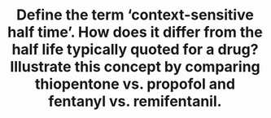 ---
title: "Define the term ‘context-sensitive half time’. How does it differ from the half life typically quoted for a drug? Illustrate this concept by comparing thiopentone vs. propofol and fentanyl vs. remifentanil."
entityType: SAQ
exam: PEX
college: ANZCA
year: 2005
sitting: B
question: 4
passRate: 73
EC_expectedDomains:
- "The main points expected for a pass included: Context sensitive half time (CST1/2); the time for plasma concentration to decrease by 50% after termination of an infusion. The “context” is infusion duration. Determinants of CST1/2 including clearance, distribution to and from peripheral compartments and duration of infusion. Elimination half life (T1/2); the time for plasma concentration or total drug amount in body to decrease by 50% during the elimination phase. The principal determinant of T1/2 is clearance. T1/2 is typically described after a bolus dose. (Plasma concentration or total drug amount were both accepted as they are used interchangeably in many of the prescribed texts). An outline of the different CST½ for thiopentone, propofol, fentanyl and remifentanil"
EC_extraCredit:
- "Better answers included: A demonstrated understanding of the concepts with explanations for the differences between the drugs and different infusion durations. Accurate diagrams demonstrating CST1/2 for the four drugs including correctly labelled axes. An explanation of T1/2 with reference to the equation T1/2 = .693Vd/Cl"
EC_errorsCommon:
- "Errors included: No consideration of the factors effecting CST1/2 or T1/2. Regurgitation of kinetic data with no reference to the important data pertaining to CST1/2 or explanation of the data. Extremely inaccurate diagrams with no labelling of axes. Confusion between the terms CST1/2 and effect site concentration"
---